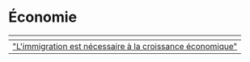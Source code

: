 # Économie

<table data-view="cards"><thead><tr><th></th></tr></thead><tbody><tr><td><a href="limmigration-est-necessaire-a-la-croissance-economique.md">"L'immigration est nécessaire à la croissance économique"</a></td></tr></tbody></table>


